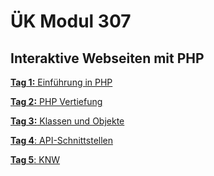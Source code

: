# ÜK Modul 307

## Interaktive Webseiten mit PHP

[**Tag 1:** Einführung in PHP](/ilv.307/01-modul-307)


[**Tag 2:** PHP Vertiefung](/ilv.307/02-modul-307)


[**Tag 3:** Klassen und Objekte](/ilv.307/03-modul-307)


[**Tag 4**: API-Schnittstellen]()

[**Tag 5**: KNW]()
<!--stackedit_data:
eyJoaXN0b3J5IjpbNDA5MDUxMzY0LDE5NTkwMTMwODUsODkzMD
I5NDU0LC0xNDQzNDI4MTc4LC0xMzYyMDAxNjg5LDE0NjkxODU5
Ml19
-->